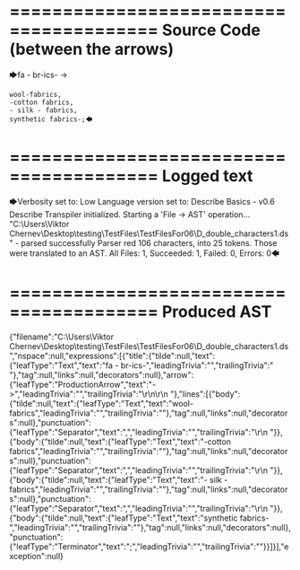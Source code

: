 ========================================
Source Code (between the arrows)
========================================

🡆fa - br-ics- ->

    wool-fabrics,
    -cotton fabrics,
    - silk - fabrics,
    synthetic fabrics-;🡄

========================================
Logged text
========================================

🡆Verbosity set to: Low
Language version set to: Describe Basics - v0.6
Describe Transpiler initialized.
Starting a 'File -> AST' operation...
"C:\Users\Viktor Chernev\Desktop\testing\TestFiles\TestFilesFor06\D_double_characters1.ds" - parsed successfully
Parser red 106 characters, into 25 tokens.
Those were translated to an AST.
All Files: 1, Succeeded: 1, Failed: 0, Errors: 0🡄

========================================
Produced AST
========================================

{"filename":"C:\\Users\\Viktor Chernev\\Desktop\\testing\\TestFiles\\TestFilesFor06\\D_double_characters1.ds","nspace":null,"expressions":[{"title":{"tilde":null,"text":{"leafType":"Text","text":"fa - br-ics-","leadingTrivia":"","trailingTrivia":" "},"tag":null,"links":null,"decorators":null},"arrow":{"leafType":"ProductionArrow","text":"->","leadingTrivia":"","trailingTrivia":"\r\n\r\n    "},"lines":[{"body":{"tilde":null,"text":{"leafType":"Text","text":"wool-fabrics","leadingTrivia":"","trailingTrivia":""},"tag":null,"links":null,"decorators":null},"punctuation":{"leafType":"Separator","text":",","leadingTrivia":"","trailingTrivia":"\r\n    "}},{"body":{"tilde":null,"text":{"leafType":"Text","text":"-cotton fabrics","leadingTrivia":"","trailingTrivia":""},"tag":null,"links":null,"decorators":null},"punctuation":{"leafType":"Separator","text":",","leadingTrivia":"","trailingTrivia":"\r\n    "}},{"body":{"tilde":null,"text":{"leafType":"Text","text":"- silk - fabrics","leadingTrivia":"","trailingTrivia":""},"tag":null,"links":null,"decorators":null},"punctuation":{"leafType":"Separator","text":",","leadingTrivia":"","trailingTrivia":"\r\n    "}},{"body":{"tilde":null,"text":{"leafType":"Text","text":"synthetic fabrics-","leadingTrivia":"","trailingTrivia":""},"tag":null,"links":null,"decorators":null},"punctuation":{"leafType":"Terminator","text":";","leadingTrivia":"","trailingTrivia":""}}]}],"exception":null}